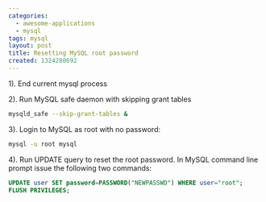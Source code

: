 ```yaml
---
categories:
  - awesome-applications
  - mysql
tags: mysql
layout: post
title: Resetting MySQL root password
created: 1324280692
---
```


1). End current mysql process

2). Run MySQL safe daemon with skipping grant tables

```bash
mysqld_safe --skip-grant-tables &
```

3). Login to MySQL as root with no password:

```bash
mysql -u root mysql
```

4). Run UPDATE query to reset the root password. In MySQL command line prompt issue the following two commands:

```sql
UPDATE user SET password=PASSWORD("NEWPASSWD") WHERE user="root";
FLUSH PRIVILEGES;
```
